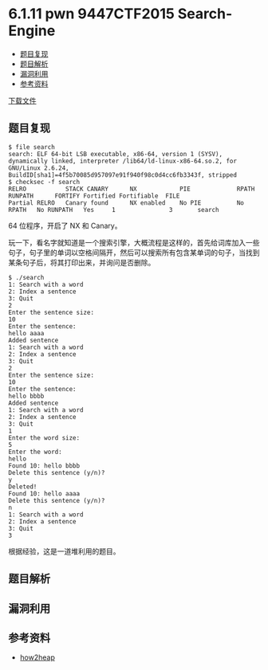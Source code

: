 # 6.1.11 pwn 9447CTF2015 Search-Engine

- [题目复现](#题目复现)
- [题目解析](#题目解析)
- [漏洞利用](#漏洞利用)
- [参考资料](#参考资料)

[下载文件](../src/writeup/6.1.11_pwn_9447ctf2015_search_engine)

## 题目复现

```text
$ file search
search: ELF 64-bit LSB executable, x86-64, version 1 (SYSV), dynamically linked, interpreter /lib64/ld-linux-x86-64.so.2, for GNU/Linux 2.6.24, BuildID[sha1]=4f5b70085d957097e91f940f98c0d4cc6fb3343f, stripped
$ checksec -f search
RELRO           STACK CANARY      NX            PIE             RPATH      RUNPATH      FORTIFY Fortified Fortifiable  FILE
Partial RELRO   Canary found      NX enabled    No PIE          No RPATH   No RUNPATH   Yes     1               3       search
```

64 位程序，开启了 NX 和 Canary。

玩一下，看名字就知道是一个搜索引擎，大概流程是这样的，首先给词库加入一些句子，句子里的单词以空格间隔开，然后可以搜索所有包含某单词的句子，当找到某条句子后，将其打印出来，并询问是否删除。

```text
$ ./search
1: Search with a word
2: Index a sentence
3: Quit
2
Enter the sentence size:
10
Enter the sentence:
hello aaaa
Added sentence
1: Search with a word
2: Index a sentence
3: Quit
2
Enter the sentence size:
10
Enter the sentence:
hello bbbb
Added sentence
1: Search with a word
2: Index a sentence
3: Quit
1
Enter the word size:
5
Enter the word:
hello
Found 10: hello bbbb
Delete this sentence (y/n)?
y
Deleted!
Found 10: hello aaaa
Delete this sentence (y/n)?
n
1: Search with a word
2: Index a sentence
3: Quit
3
```

根据经验，这是一道堆利用的题目。

## 题目解析

## 漏洞利用

## 参考资料

- [how2heap](https://github.com/shellphish/how2heap)
